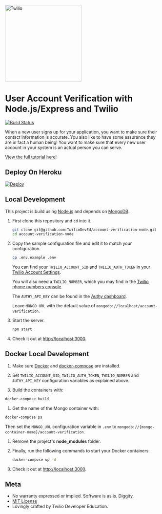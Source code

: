 <a href="https://www.twilio.com">
  <img src="https://static0.twilio.com/marketing/bundles/marketing/img/logos/wordmark-red.svg" alt="Twilio" width="250" />
</a>


# User Account Verification with Node.js/Express and Twilio

[![Build Status](https://travis-ci.org/TwilioDevEd/account-verification-node.svg?branch=master)](https://travis-ci.org/TwilioDevEd/account-verification-node)

When a new user signs up for your application, you want to make sure their contact information is accurate. You also like to have some assurance they are in fact a human being! You want to make sure that every new user account in your system is an actual person you can serve.

[View the full tutorial here](https://www.twilio.com/docs/tutorials/walkthrough/account-verification/node/express)!

## Deploy On Heroku

[![Deploy](https://www.herokucdn.com/deploy/button.png)](https://heroku.com/deploy?template=https://github.com/TwilioDevEd/account-verification-node)

## Local Development

This project is build using [Node.js](https://nodejs.org) and depends on [MongoDB](https://www.mongodb.com).

1. First clone this repository and `cd` into it.

   ```bash
   git clone git@github.com:TwilioDevEd/account-verification-node.git
   cd account-verification-node
   ```

1. Copy the sample configuration file and edit it to match your configuration.

   ```bash
   cp .env.example .env
   ```

   You can find your `TWILIO_ACCOUNT_SID` and `TWILIO_AUTH_TOKEN` in your
   [Twilio Account Settings](https://www.twilio.com/user/account/settings).

   You will also need a `TWILIO_NUMBER`, which you may find in the [Twilio phone numbers console](https://www.twilio.com/user/account/phone-numbers/incoming).

   The `AUTHY_API_KEY` can be found in the [Authy dashboard](https://dashboard.authy.com/).

   Leave `MONGO_URL` with the default value of `mongodb://localhost/account-verification`.

1. Start the server.

   ```bash
   npm start
   ```

1. Check it out at [http://localhost:3000](http://localhost:3000).

## Docker Local Development

1. Make sure [Docker](https://www.docker.com/) and [docker-compose](https://docs.docker.com/compose/install/) are installed.

1. Set `TWILIO_ACCOUNT_SID`, `TWILIO_AUTH_TOKEN`, `TWILIO_NUMBER` and `AUTHY_API_KEY` configuration variables as explained above.

1. Build the containers with:

  ```bash
  docker-compose build
  ```

1. Get the name of the Mongo container with:

  ```bash
  docker-compose ps
  ```

  Then set the `MONGO_URL` configuration variable in `.env` to `mongodb://{mongo-container-name}/account-verification`.

1. Remove the project's **node_modules** folder.

1. Finally, run the following commands to start your Docker containers.

   ```bash
   docker-compose up -d
   ```

1. Check it out at [http://localhost:3000](http://localhost:3000).

## Meta

* No warranty expressed or implied. Software is as is. Diggity.
* [MIT License](http://www.opensource.org/licenses/mit-license.html)
* Lovingly crafted by Twilio Developer Education.
